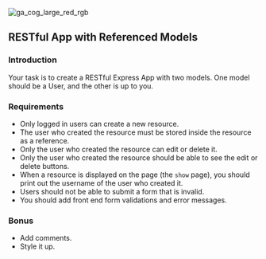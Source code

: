 ![ga_cog_large_red_rgb](https://cloud.githubusercontent.com/assets/40461/8183776/469f976e-1432-11e5-8199-6ac91363302b.png)

## RESTful App with Referenced Models

### Introduction

Your task is to create a RESTful Express App with two models. One model should be a User, and the other is up to you.

### Requirements

* Only logged in users can create a new resource.
* The user who created the resource must be stored inside the resource as a reference.
* Only the user who created the resource can edit or delete it.
* Only the user who created the resource should be able to see the edit or delete buttons.
* When a resource is displayed on the page (the `show` page), you should print out the username of the user who created it.
* Users should not be able to submit a form that is invalid.
* You should add front end form validations and error messages.

### Bonus

* Add comments.
* Style it up.
